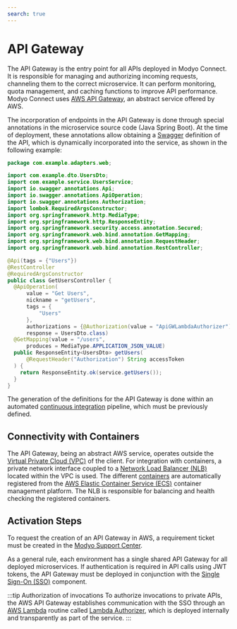 ```yaml
---
search: true
---
```


# API Gateway

The API Gateway is the entry point for all APIs deployed in Modyo Connect. It is responsible for managing and authorizing incoming requests, channeling them to the correct microservice. It can perform monitoring, quota management, and caching functions to improve API performance. Modyo Connect uses [AWS API Gateway](https://aws.amazon.com/api-gateway), an abstract service offered by AWS.

The incorporation of endpoints in the API Gateway is done through special annotations in the microservice source code (Java Spring Boot). At the time of deployment, these annotations allow obtaining a [Swagger](https://swagger.io) definition of the API, which is dynamically incorporated into the service, as shown in the following example:

``` Java
package com.example.adapters.web;

import com.example.dto.UsersDto;
import com.example.service.UsersService;
import io.swagger.annotations.Api;
import io.swagger.annotations.ApiOperation;
import io.swagger.annotations.Authorization;
import lombok.RequiredArgsConstructor;
import org.springframework.http.MediaType;
import org.springframework.http.ResponseEntity;
import org.springframework.security.access.annotation.Secured;
import org.springframework.web.bind.annotation.GetMapping;
import org.springframework.web.bind.annotation.RequestHeader;
import org.springframework.web.bind.annotation.RestController;

@Api(tags = {"Users"})
@RestController
@RequiredArgsConstructor
public class GetUsersController {
  @ApiOperation(
      value = "Get Users",
      nickname = "getUsers",
      tags = {
          "Users"
      },
      authorizations = {@Authorization(value = "ApiGWLambdaAuthorizer")},
      response = UsersDto.class)
  @GetMapping(value = "/users",
      produces = MediaType.APPLICATION_JSON_VALUE)
  public ResponseEntity<UsersDto> getUsers(
      @RequestHeader("Authorization") String accessToken
  ) {
    return ResponseEntity.ok(service.getUsers());
  }
}
```

The generation of the definitions for the API Gateway is done within an automated [continuous integration](../development/continuous-integration.html) pipeline, which must be previously defined.

## Connectivity with Containers

The API Gateway, being an abstract AWS service, operates outside the [Virtual Private Cloud (VPC)](https://aws.amazon.com/vpc) of the client. For integration with containers, a private network interface coupled to a [Network Load Balancer (NLB)](https://aws.amazon.com/elasticloadbalancing/network-load-balancer) located within the VPC is used. The different [containers](containers.html) are automatically registered from the [AWS Elastic Container Service (ECS)](https://aws.amazon.com/ecs) container management platform. The NLB is responsible for balancing and health checking the registered containers.

## Activation Steps

To request the creation of an API Gateway in AWS, a requirement ticket must be created in the [Modyo Support Center](https://support.modyo.com).

As a general rule, each environment has a single shared API Gateway for all deployed microservices. If authentication is required in API calls using JWT tokens, the API Gateway must be deployed in conjunction with the [Single Sign-On (SSO)](single-sign-on.html) component.

:::tip Authorization of invocations
To authorize invocations to private APIs, the AWS API Gateway establishes communication with the SSO through an [AWS Lambda](https://aws.amazon.com/lambda) routine called [Lambda Authorizer](https://docs.aws.amazon.com/apigateway/latest/developerguide/apigateway-use-lambda-authorizer.html), which is deployed internally and transparently as part of the service.
:::